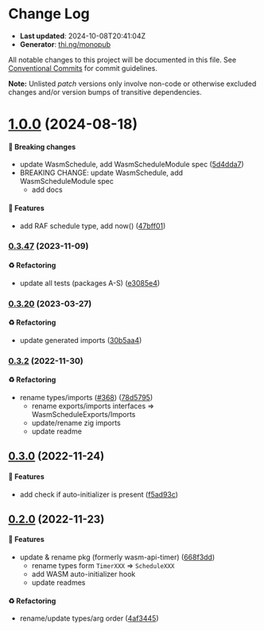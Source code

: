 # Change Log

- **Last updated**: 2024-10-08T20:41:04Z
- **Generator**: [thi.ng/monopub](https://thi.ng/monopub)

All notable changes to this project will be documented in this file.
See [Conventional Commits](https://conventionalcommits.org/) for commit guidelines.

**Note:** Unlisted _patch_ versions only involve non-code or otherwise excluded changes
and/or version bumps of transitive dependencies.

# [1.0.0](https://github.com/thi-ng/umbrella/tree/@thi.ng/wasm-api-schedule@1.0.0) (2024-08-18)

#### 🛑 Breaking changes

- update WasmSchedule, add WasmScheduleModule spec ([5d4dda7](https://github.com/thi-ng/umbrella/commit/5d4dda7))
- BREAKING CHANGE: update WasmSchedule, add WasmScheduleModule spec
  - add docs

#### 🚀 Features

- add RAF schedule type, add now() ([47bff01](https://github.com/thi-ng/umbrella/commit/47bff01))

### [0.3.47](https://github.com/thi-ng/umbrella/tree/@thi.ng/wasm-api-schedule@0.3.47) (2023-11-09)

#### ♻️ Refactoring

- update all tests (packages A-S) ([e3085e4](https://github.com/thi-ng/umbrella/commit/e3085e4))

### [0.3.20](https://github.com/thi-ng/umbrella/tree/@thi.ng/wasm-api-schedule@0.3.20) (2023-03-27)

#### ♻️ Refactoring

- update generated imports ([30b5aa4](https://github.com/thi-ng/umbrella/commit/30b5aa4))

### [0.3.2](https://github.com/thi-ng/umbrella/tree/@thi.ng/wasm-api-schedule@0.3.2) (2022-11-30)

#### ♻️ Refactoring

- rename types/imports ([#368](https://github.com/thi-ng/umbrella/issues/368)) ([78d5795](https://github.com/thi-ng/umbrella/commit/78d5795))
  - rename exports/imports interfaces => WasmScheduleExports/Imports
  - update/rename zig imports
  - update readme

## [0.3.0](https://github.com/thi-ng/umbrella/tree/@thi.ng/wasm-api-schedule@0.3.0) (2022-11-24)

#### 🚀 Features

- add check if auto-initializer is present ([f5ad93c](https://github.com/thi-ng/umbrella/commit/f5ad93c))

## [0.2.0](https://github.com/thi-ng/umbrella/tree/@thi.ng/wasm-api-schedule@0.2.0) (2022-11-23)

#### 🚀 Features

- update & rename pkg (formerly wasm-api-timer) ([668f3dd](https://github.com/thi-ng/umbrella/commit/668f3dd))
  - rename types form `TimerXXX` => `ScheduleXXX`
  - add WASM auto-initializer hook
  - update readmes

#### ♻️ Refactoring

- rename/update types/arg order ([4af3445](https://github.com/thi-ng/umbrella/commit/4af3445))

